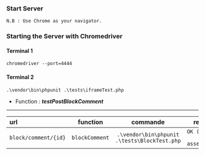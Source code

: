 ### Start Server

````N.B : Use Chrome as your navigator.````  

### Starting the Server with Chromedriver

#### Terminal 1

```` chromedriver --port=4444 ````

#### Terminal 2

````.\vendor\bin\phpunit .\tests\iframeTest.php ````

- Function : ***testPostBlockComment***
---

| url                             | function                | commande                                               | response                               |
| :----------------------------   | :----------------------: | :--------------------------------------------------:  | ------------------------------------:  |
| ```` block/comment/{id} ````    | ```` blockComment ````   |```` .\vendor\bin\phpunit .\tests\BlockTest.php  ````  | ```` OK (1 test, 3 assertions) ````    |

